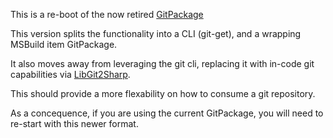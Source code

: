 This is a re-boot of the now retired
[GitPackage](https://github.com/Dkowald/GitPackage)

This version splits the functionality into a CLI (git-get),
and a wrapping MSBuild item GitPackage.  

It also moves away from leveraging the git cli, 
replacing it with in-code git capabilities via 
[LibGit2Sharp](https://github.com/libgit2/libgit2sharp).

This should provide a more flexability on how to consume a git repository.

As a concequence, if you are using the current GitPackage,
you will need to re-start with this newer format.
